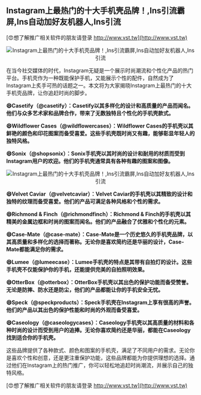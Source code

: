 ## **Instagram上最热门的十大手机壳品牌！,Ins引流霸屏,Ins自动加好友机器人,Ins引流**

[😍想了解推广相关软件的朋友请登录 http://www.vst.tw](http://www.vst.tw)

 <center><img src="https://vst.tw/MP4/tuiguang/png/8.png" alt="Instagram上最热门的十大手机壳品牌！,Ins引流霸屏,Ins自动加好友机器人,Ins引流"></center>

在当今社交媒体的时代，Instagram无疑是一个展示时尚潮流和个性化产品的热门平台。手机壳作为一种既能保护手机，又能展示个性的配件，自然成为了Instagram上炙手可热的话题之一。本文将为大家揭晓Instagram上最热门的十大手机壳品牌，让你追赶时尚的脚步。

**😄Casetify（@casetify）：Casetify以其多样化的设计和高质量的产品而闻名。他们与众多艺术家和品牌合作，带来了无数独特且个性化的手机壳款式。**

**😄Wildflower Cases（@wildflowercases）：Wildflower Cases的手机壳以其鲜艳的颜色和印花图案而备受喜爱。这些手机壳既时尚又有趣，能够彰显年轻人的独特风格。**

**😄Sonix（@shopsonix）：Sonix手机壳以其时尚的设计和耐用的材质而受到Instagram用户的欢迎。他们的手机壳通常具有各种有趣的图案和图像。**

 <center><img src="https://vst.tw/MP4/tuiguang/png/4.png" alt="Instagram上最热门的十大手机壳品牌！,Ins引流霸屏,Ins自动加好友机器人,Ins引流"></center>

**😄Velvet Caviar（@velvetcaviar）：Velvet Caviar的手机壳以其精致的设计和独特的纹理而备受喜爱。他们的产品可满足各种风格和个性的需求。**

**😄Richmond & Finch（@richmondfinch）：Richmond & Finch的手机壳以其精美的金属边框和时尚的图案而闻名。他们的产品融合了优雅和个性化的元素。**

**😄Case-Mate（@case-mate）：Case-Mate是一个历史悠久的手机壳品牌，以其高质量和多样化的选择而著称。无论你是喜欢简约还是华丽的设计，Case-Mate都能满足你的需求。**

**😄Lumee（@lumeecase）：Lumee手机壳的特点是其带有自拍灯的设计。这些手机壳不仅能保护你的手机，还能提供完美的自拍照明效果。**

**😄OtterBox（@otterbox）：OtterBox手机壳以其出色的保护功能而备受赞誉。无论是防摔、防水还是防尘，他们的产品都能让你的手机安全无忧。**

**😄Speck（@speckproducts）：Speck手机壳在Instagram上享有很高的声誉。他们的产品以其出色的保护性能和时尚的外观而备受喜爱。**

**😄Caseology（@caseologycases）：Caseology手机壳以其高质量的材料和各种时尚的设计而受到用户的追捧。无论你喜欢简约还是华丽，都能在Caseology找到适合你的手机壳。**

这些品牌提供了各种款式、颜色和图案的手机壳，满足了不同用户的需求。无论你是喜欢个性和创意，还是更注重保护功能，这些品牌都能为你提供理想的选择。通过他们在Instagram上的热门推广，你可以轻松地追赶时尚潮流，并展示自己的独特风格。

[😍想了解推广相关软件的朋友请登录 http://www.vst.tw](http://www.vst.tw)



